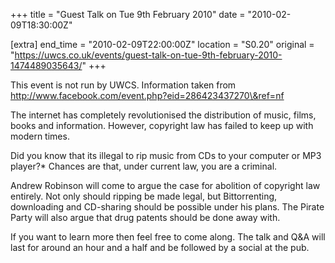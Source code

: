 +++
title = "Guest Talk on Tue 9th February 2010"
date = "2010-02-09T18:30:00Z"

[extra]
end_time = "2010-02-09T22:00:00Z"
location = "S0.20"
original = "https://uwcs.co.uk/events/guest-talk-on-tue-9th-february-2010-1474489035643/"
+++

This event is not run by UWCS. Information taken from http://www.facebook.com/event.php?eid=286423437270\&ref=nf

The internet has completely revolutionised the distribution of music, films, books and information. However, copyright law has failed to keep up with modern times.

Did you know that its illegal to rip music from CDs to your computer or MP3 player?\* Chances are that, under current law, you are a criminal.

Andrew Robinson will come to argue the case for abolition of copyright law entirely. Not only should ripping be made legal, but Bittorrenting, downloading and CD-sharing should be possible under his plans. The Pirate Party will also argue that drug patents should be done away with.

If you want to learn more then feel free to come along. The talk and Q\&A will last for around an hour and a half and be followed by a social at the pub.

